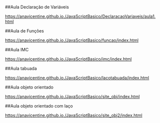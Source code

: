 ##Aula Declaração de Variáveis

https://anavicentine.github.io./JavaScriptBasico/DeclaracaoVariaveis/aula1.html

##Aula de Funções

https://anavicentine.github.io./JavaScriptBasico/funcao/index.html

##Aula IMC

https://anavicentine.github.io./JavaScriptBasico/imc/index.html

##Aula tabuada

https://anavicentine.github.io./JavaScriptBasico/lacotabuada/index.html

##Aula objeto orientado

https://anavicentine.github.io./JavaScriptBasico/site_obj/index.html

##Aula objeto orientado com laço

https://anavicentine.github.io./JavaScriptBasico/site_obj2/index.html

